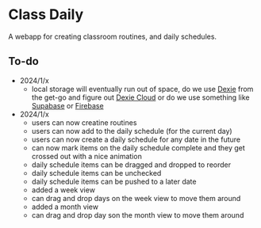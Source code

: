 # Class Daily
A webapp for creating classroom routines, and daily schedules.

## To-do 
- 2024/1/x
    - local storage will eventually run out of space, do we use [Dexie](https://dexie.org/) from the get-go and figure out [Dexie Cloud](https://dexie.org/cloud/) or do we use something like [Supabase](https://supabase.com/) or [Firebase](https://firebase.google.com/)
- 2024/1/x
    - users can now creatine routines
    - users can now add to the daily schedule (for the current day)
    - users can now create a daily schedule for any date in the future
    - can now mark items on the daily schedule complete and they get crossed out with a nice animation
    - daily schedule items can be dragged and dropped to reorder
    - daily schedule items can be unchecked
    - daily schedule items can be pushed to a later date
    - added a week view
    - can drag and drop days on the week view to move them around
    - added a month view
    - can drag and drop day son the month view to move them around